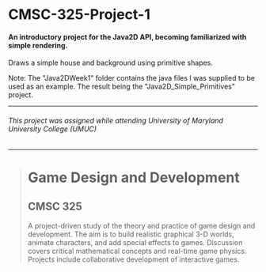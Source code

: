 # CMSC-325-Project-1
#### An introductory project for the Java2D API, becoming familiarized with simple rendering.

Draws a simple house and background using primitive shapes.

Note: The "Java2DWeek1" folder contains the java files I was supplied to be used as an example. The result being the "Java2D_Simple_Primitives" project.

---
###### This project was assigned while attending University of Maryland University College (UMUC)
---

><h1>Game Design and Development</h1>
><h2>CMSC 325</h2>
><p>A project-driven study of the theory and practice of game design and development. The aim is to build realistic graphical 3-D worlds, animate characters, and add special effects to games. Discussion covers critical mathematical concepts and real-time game physics. Projects include collaborative development of interactive games.</p>
